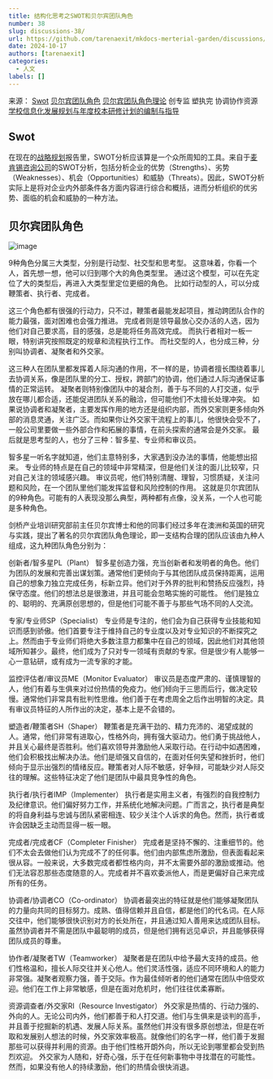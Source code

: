 ```yaml
---
title: 结构化思考之SWOT和贝尔宾团队角色
number: 38
slug: discussions-38/
url: https://github.com/tarenaexit/mkdocs-merterial-garden/discussions/38
date: 2024-10-17
authors: [tarenaexit]
categories: 
  - 人文
labels: []
---
```


来源：
[Swot](https://wiki.mbalib.com/wiki/Swot)
[贝尔宾团队角色](https://zhuanlan.zhihu.com/p/418992531) [贝尔宾团队角色理论](https://wiki.mbalib.com/wiki/%E8%B4%9D%E5%B0%94%E5%AE%BE%E5%9B%A2%E9%98%9F%E8%A7%92%E8%89%B2%E7%90%86%E8%AE%BA) 创专监 塑执完 协调协作资源
[学校信息化发展规划与年度校本研修计划的编制与指导](https://basic.smartedu.cn/teacherTraining/courseDetail?channelId=ad1c8b97-5008-47bf-8ed6-59ca3603974b&courseId=1080da02-120e-4d54-83fb-de5e283e9655&breadcrumb=%E4%B8%93%E4%B8%9A%E5%8F%91%E5%B1%95&libraryId=6b383154-49e6-4b81-bdc4-9ebc85d5306c&firstLevel=f5d12897-a2ac-4c49-9f94-5a0cdb36dfc6&secondLevel=45f8c5d9-030e-4ee0-8181-39e9ca065397&tag=%E6%8A%80%E6%9C%AF%E5%BA%94%E7%94%A8)

## Swot
在现在的[战略规划](https://wiki.mbalib.com/wiki/%E6%88%98%E7%95%A5%E8%A7%84%E5%88%92)报告里，SWOT分析应该算是一个众所周知的工具。来自于[麦肯锡咨询公司](https://wiki.mbalib.com/wiki/%E9%BA%A6%E8%82%AF%E9%94%A1%E5%92%A8%E8%AF%A2%E5%85%AC%E5%8F%B8)的SWOT分析，包括分析企业的优势（Strengths）、劣势（Weaknesses）、机会（Opportunities）和威胁（Threats）。因此，SWOT分析实际上是将对企业内外部条件各方面内容进行综合和概括，进而分析组织的优劣势、面临的机会和威胁的一种方法。

## 贝尔宾团队角色

![image](https://cdn.ccsyue.com/picx-images-hosting/master/20241017/image.2obinel750.webp)

9种角色分属三大类型，分别是行动型、社交型和思考型。
这意味着，你看一个人，首先想一想，他可以归到哪个大的角色类型里。
通过这个模型，可以在先定位了大的类型后，再进入大类型里定位更细的角色。
比如行动型的人，可以分成鞭策者、执行者、完成者。

这三个角色都有很强的行动力，只不过，鞭策者最能发起项目，推动跨团队合作的能力最强，面对困难也会强力推进。
完成者则是领导最放心交办活的人选，因为他们对自己要求高，目的感强，总是能将任务高效完成。
而执行者相对一板一眼，特别讲究按照既定的规章和流程执行工作。
而社交型的人，也分成三种，分别叫协调者、凝聚者和外交家。

这三种人在团队里都发挥着人际沟通的作用，不一样的是，协调者擅长围绕着事儿去协调关系，像是团队里的分工、授权，跨部门的协调，他们通过人际沟通保证事情的正常运转。
凝聚者则特别像团队中的凝合剂，善于与不同的人打交道，似乎放在哪儿都合适，还能促进团队关系的融洽，但可能他们不太擅长处理冲突。
如果说协调者和凝聚者，主要发挥作用的地方还是组织内部，而外交家则更多倾向外部的消息灵通，关注广泛。而如果你让外交家干流程上的事儿，他很快会受不了，一般公司里要做一些外部合作和拓展的事情，在前头探索的通常会是外交家。
最后就是思考型的人，也分了三种：智多星、专业师和审议员。

智多星一听名字就知道，他们主意特别多，大家遇到没办法的事情，他能想出招来。
专业师的特点是在自己的领域中非常精深，但是他们关注的面儿比较窄，只对自己关注的领域感兴趣。
审议员呢，他们特别清醒、理智，习惯质疑，关注问题和风险，在一个团队里他们能发挥监督和风险控制的作用。
这就是贝尔宾团队的9种角色。可能有的人表现没那么典型，两种都有点像，没关系，一个人也可能是多种角色。



剑桥产业培训研究部前主任贝尔宾博士和他的同事们经过多年在澳洲和英国的研究与实践，提出了著名的贝尔宾团队角色理论，即一支结构合理的团队应该由九种人组成，这九种团队角色分别为：

创新者/智多星PL（Plant）
智多星创造力强，充当创新者和发明者的角色。他们为团队的发展和完善出谋划策。通常他们更倾向于与其他团队成员保持距离，运用自己的想象力独立完成任务，标新立异。他们对于外界的批判和赞扬反应强烈，持保守态度。他们的想法总是很激进，并且可能会忽略实施的可能性。 他们是独立的、聪明的、充满原创思想的，但是他们可能不善于与那些气场不同的人交流。

专家/专业师SP（Specialist）
专业师是专注的，他们会为自己获得专业技能和知识而感到骄傲。他们首要专注于维持自己的专业度以及对专业知识的不断探究之上。然而由于专业师们将绝大多数注意力都集中在自己的领域，因此他们对其他领域所知甚少。最终，他们成为了只对专一领域有贡献的专家。但是很少有人能够一心一意钻研，或有成为一流专家的才能。

监控评估者/审议员ME（Monitor Evaluator）
审议员是态度严肃的、谨慎理智的人，他们有着与生俱来对过份热情的免疫力。他们倾向于三思而后行，做决定较慢。通常他们非常具有批判性思维。他们善于在考虑周全之后作出明智的决定。具有审议员特征的人所作出的决定，基本上是不会错的。

塑造者/鞭策者SH（Shaper）
鞭策者是充满干劲的、精力充沛的、渴望成就的人。通常，他们非常有进取心，性格外向，拥有强大驱动力。他们勇于挑战他人，并且关心最终是否胜利。他们喜欢领导并激励他人采取行动。在行动中如遇困难，他们会积极找出解决办法。他们是顽强又自信的，在面对任何失望和挫折时，他们倾向于显示出强烈的情绪反应。鞭策者对人际不敏感，好争辩，可能缺少对人际交往的理解。这些特征决定了他们是团队中最具竞争性的角色。

执行者/执行者IMP（Implementer）
执行者是实用主义者，有强烈的自我控制力及纪律意识。他们偏好努力工作，并系统化地解决问题。广而言之，执行者是典型的将自身利益与忠诚与团队紧密相连、较少关注个人诉求的角色。然而，执行者或许会因缺乏主动而显得一板一眼。

完成者/完成者CF（Completer Finisher）
完成者是坚持不懈的、注重细节的。他们不太会去做他们认为完成不了的任何事。他们由内部焦虑所激励，但表面看起来很从容。一般来说，大多数完成者都性格内向，并不太需要外部的激励或推动。他们无法容忍那些态度随意的人。完成者并不喜欢委派他人，而是更偏好自己来完成所有的任务。

协调者/协调者CO（Co-ordinator）
协调者最突出的特征就是他们能够凝聚团队的力量向共同的目标努力。成熟、值得信赖并且自信，都是他们的代名词。在人际交往中，他们能够很快识别对方的长处所在，并且通过知人善用来达成团队目标。虽然协调者并不需是团队中最聪明的成员，但是他们拥有远见卓识，并且能够获得团队成员的尊重。

协作者/凝聚者TW（Teamworker）
凝聚者是在团队中给予最大支持的成员。他们性格温和，擅长人际交往并关心他人。他们灵活性强，适应不同环境和人的能力非常强。凝聚者观察力强，善于交际。作为最佳倾听者的他们通常在团队中倍受欢迎。他们在工作上非常敏感，但是在面对危机时，他们往往优柔寡断。

资源调查者/外交家RI（Resource Investigator）
外交家是热情的、行动力强的、外向的人。无论公司内外，他们都善于和人打交道。他们与生俱来是谈判的高手，并且善于挖掘新的机遇、发展人际关系。虽然他们并没有很多原创想法，但是在听取和发展别人想法的时候，外交家效率极高。就像他们的名字一样，他们善于发掘那些可以获得并利用的资源。由于他们性格开朗外向，所以无论到哪里都会受到热烈欢迎。 外交家为人随和，好奇心强，乐于在任何新事物中寻找潜在的可能性。然而，如果没有他人的持续激励，他们的热情会很快消退。



<script src="https://giscus.app/client.js"
	data-repo="tarenaexit/mkdocs-merterial-garden"
	data-repo-id="RR_kgDOL4wNPw"
	data-mapping="number"
	data-term="38"
	data-reactions-enabled="1"
	data-emit-metadata="0"
	data-input-position="bottom"
	data-theme="light"
	data-lang="zh-CN"
	crossorigin="anonymous"
	async>
</script>
